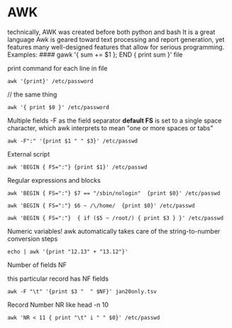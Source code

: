 # AWK		

technically, AWK was created before both python and bash
It is a great language
Awk is geared toward text processing and report generation, yet features many well-designed features that allow for serious programming.
Examples:
	#### gawk '{ sum += $1 }; END { print sum }' file


print command for each line in file
```
awk '{print}' /etc/password
```
// the same thing  
```
awk '{ print $0 }' /etc/password
```
Multiple fields
-F as the field separator
__default FS__ is set to a single space character, which awk interprets to mean
"one or more spaces or tabs"
```
awk -F":" '{print $1 " " $3}' /etc/passwd
```

External script
```
awk 'BEGIN { FS=":"} {print $1}' /etc/passwd
```

Regular expressions and blocks
```
awk 'BEGIN { FS=":"} $7 == "/sbin/nologin"  {print $0}' /etc/passwd

awk 'BEGIN { FS=":"} $6 ~ /\/home/  {print $0}' /etc/passwd

awk 'BEGIN { FS=":"}  { if ($5 ~ /root/) { print $3 } }' /etc/passwd
```

Numeric variables!
awk automatically takes care of the string-to-number conversion steps
```
echo | awk '{print "12.13" + "13.12"}'
```

Number of fields NF

this particular record has NF fields

```
awk -F "\t" '{print $3 "  " $NF}' jan20only.tsv
```

Record Number NR
like head -n 10
```
awk 'NR < 11 { print "\t" i " " $0}' /etc/passwd
```
